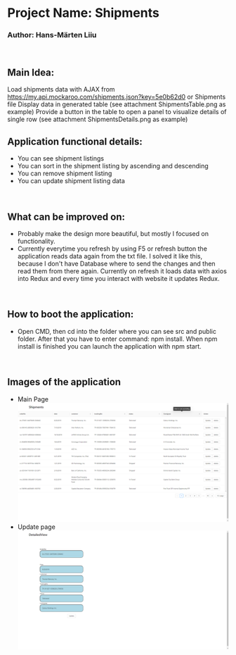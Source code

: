 # Project Name: Shipments
### Author: Hans-Märten Liiu
</br>

Main Idea:
-------------

Load shipments data with AJAX from https://my.api.mockaroo.com/shipments.json?key=5e0b62d0 or Shipments file
Display data in generated table (see attachment ShipmentsTable.png as example) 
Provide a button in the table to open a panel to visualize details of single row (see attachment ShipmentsDetails.png as example) 

## Application functional details:
* You can see shipment listings
* You can sort in the shipment listing by ascending and descending
* You can remove shipment listing
* You can update shipment listing data

</br>

## What can be improved on:
* Probably make the design more beautiful, but mostly I focused on functionality.
* Currently everytime you refresh by using F5 or refresh button the application reads data again from the txt file. I solved it like this, because I don't have Database where to send the changes and then read them from there again. Currently on refresh it loads data with axios into Redux and every time you interact with website it updates Redux.

</br>

## How to boot the application:
* Open CMD, then cd into the folder where you can see src and public folder. After that you have to enter command: npm install. When npm install is finished you can launch the application with npm start.

</br>

## Images of the application
* Main Page
![Source code](pictures/Home.PNG)
* Update page
![Source code](pictures/DetailedView.PNG)
</br>


